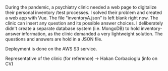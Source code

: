 During the pandemic, a psychiatry clinic needed a web page to digitalize their personal inventory /test processes. I solved their problem and created a web app with Vue.
The file "inventoryA.json" is left blank right now. The clinic can insert any question and its possible answer choices. I deliberately didn't create a separate database system (i.e. MongoDB) to hold inventory-answer information, as the clinic demanded a very lightweight solution. The questions and answers are hold in a JSON file.

Deployment is done on the AWS S3 service.

Representative of the clinic (for reference) -> Hakan Corbacioglu (info on CV)
